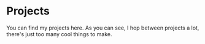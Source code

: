 # Projects

You can find my projects here. As you can see, I hop between projects a lot, there's just too many cool things to make.